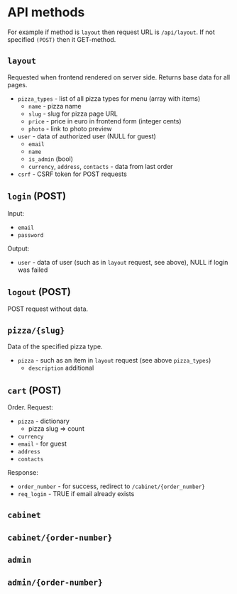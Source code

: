 # API methods

For example if method is `layout` then request URL is `/api/layout`.
If not specified `(POST)` then it GET-method. 

## `layout`

Requested when frontend rendered on server side.
Returns base data for all pages.

* `pizza_types` - list of all pizza types for menu (array with items)
    * `name` - pizza name
    * `slug` - slug for pizza page URL
    * `price` - price in euro in frontend form (integer cents)
    * `photo` - link to photo preview
* `user` - data of authorized user (NULL for guest)
    * `email`
    * `name`
    * `is_admin` (bool)
    * `currency`, `address`, `contacts` - data from last order
* `csrf` - CSRF token for POST requests

## `login` (POST)

Input:

* `email`
* `password`

Output:

* `user` - data of user (such as in `layout` request, see above), NULL if login was failed

## `logout` (POST)

POST request without data.

## `pizza/{slug}`

Data of the specified pizza type.

* `pizza` -  such as an item in `layout` request (see above `pizza_types`)
    * `description` additional

## `cart` (POST)

Order. Request:

* `pizza` - dictionary
    * pizza slug => count
* `currency`
* `email` - for guest
* `address`
* `contacts`

Response:

* `order_number` - for success, redirect to `/cabinet/{order_number}`
* `req_login` - TRUE if email already exists 

## `cabinet`

## `cabinet/{order-number}`

## `admin`

## `admin/{order-number}`
